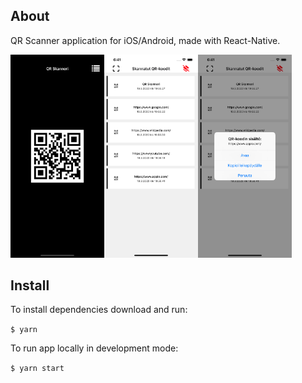 ## About

QR Scanner application for iOS/Android, made with React-Native.

<img src="https://github.com/jexniemi/qr-scanner/blob/master/screenshots/qrscanner.png" alt="QR Scanner" width="150"><img src="https://github.com/jexniemi/qr-scanner/blob/master/screenshots/qrlist.png" alt="QR List" width="150"><img src="https://github.com/jexniemi/qr-scanner/blob/master/screenshots/qrcode.png" alt="alt text" width="150">

## Install

To install dependencies download and run:

```$ yarn```

To run app locally in development mode:

```$ yarn start```
